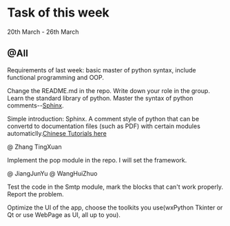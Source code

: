 # Task of this week
20th March - 26th March

## @All

Requirements of last week:
  basic master of python syntax, include functional programming and OOP.
  
Change the README.md in the repo. Write down your role in the group.
Learn the standard library of python.
Master the syntax of python comments--[Sphinx](http://www.sphinx-doc.org/en/stable/index.html).

Simple introduction: Sphinx. A comment style of python that can be convertd to documentation files (such as PDF) with certain modules automaticlly.[Chinese Tutorials here](http://blog.csdn.net/handsomekang/article/details/46830083)

@ Zhang TingXuan 

Implement the pop module in the repo. I will set the framework.

@ JiangJunYu @ WangHuiZhuo

Test the code in the Smtp module, mark the blocks that can't work properly. Report the problem.

Optimize the UI of the app, choose the toolkits you use(wxPython Tkinter or Qt or use WebPage as UI, all up to you).
